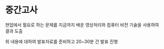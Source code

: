# **중간고사** 

현업에서 필요로 하는 문제를 지금까지 배운 영상처리와 컴퓨터 비전 기술을 사용하여 결과 도출

위 내용에 대하여 발표자료를 준비하고 20~30분 간 발표 진행
